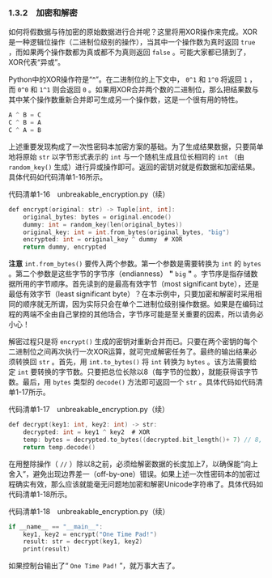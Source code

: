 ### 1.3.2　加密和解密

如何将假数据与待加密的原始数据进行合并呢？这里将用XOR操作来完成。XOR是一种逻辑位操作（二进制位级别的操作），当其中一个操作数为真时返回 `true` ，而如果两个操作数都为真或都不为真则返回 `false` 。可能大家都已猜到了，XOR代表“异或”。

Python中的XOR操作符是“^”。在二进制位的上下文中， `0^1` 和 `1^0` 将返回 `1` ，而 `0^0` 和 `1^1` 则会返回 `0` 。如果用XOR合并两个数的二进制位，那么把结果数与其中某个操作数重新合并即可生成另一个操作数，这是一个很有用的特性。

```c
A ^ B = C
C ^ B = A
C ^ A = B
```

上述重要发现构成了一次性密码本加密方案的基础。为了生成结果数据，只要简单地将原始 `str` 以字节形式表示的 `int` 与一个随机生成且位长相同的 `int` （由 `random_key()` 生成）进行异或操作即可。返回的密钥对就是假数据和加密结果。具体代码如代码清单1-16所示。

代码清单1-16　unbreakable_encryption.py（续）

```c
def encrypt(original: str) -> Tuple[int, int]:
    original_bytes: bytes = original.encode()
    dummy: int = random_key(len(original_bytes))
    original_key: int = int.from_bytes(original_bytes, "big")
    encrypted: int = original_key ^ dummy  # XOR
    return dummy, encrypted

```



**注意**   `int.from_bytes()` 要传入两个参数。第一个参数是需要转换为 `int` 的 `bytes` 。第二个参数是这些字节的字节序（endianness） **"**  `big`  **"** 。字节序是指存储数据所用的字节顺序。首先读到的是最高有效字节（most significant byte），还是最低有效字节（least significant byte）？在本示例中，只要加密和解密时采用相同的顺序就无所谓，因为实际只会在单个二进制位级别操作数据。如果是在编码过程的两端不全由自己掌控的其他场合，字节序可能是至关重要的因素，所以请务必小心！



解密过程只是将 `encrypt()` 生成的密钥对重新合并而已。只要在两个密钥的每个二进制位之间再次执行一次XOR运算，就可完成解密任务了。最终的输出结果必须转换回 `str` 。首先，用 `int.to_bytes()` 将 `int` 转换为 `bytes` 。该方法需要给定 `int` 要转换的字节数。只要把总位长除以8（每字节的位数），就能获得该字节数。最后，用 `bytes` 类型的 `decode()` 方法即可返回一个 `str` 。具体代码如代码清单1-17所示。

代码清单1-17　unbreakable_encryption.py（续）

```c
def decrypt(key1: int, key2: int) -> str:
    decrypted: int = key1 ^ key2  # XOR
    temp: bytes = decrypted.to_bytes((decrypted.bit_length()+ 7) // 8, "big")
    return temp.decode()

```

在用整除操作（ `//` ）除以8之前，必须给解密数据的长度加上7，以确保能“向上舍入”，避免出现边界差一（off-by-one）错误。如果上述一次性密码本的加密过程确实有效，那么应该就能毫无问题地加密和解密Unicode字符串了。具体代码如代码清单1-18所示。

代码清单1-18　unbreakable_encryption.py（续）

```c
if __name__ == "__main__":
    key1, key2 = encrypt("One Time Pad!")
    result: str = decrypt(key1, key2)
    print(result)

```

如果控制台输出了“ `One Time Pad!` ”，就万事大吉了。

